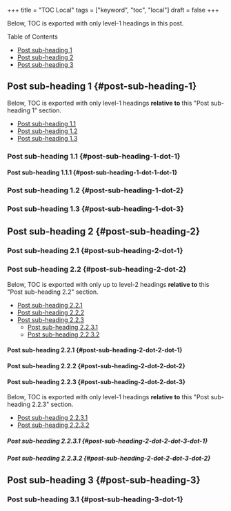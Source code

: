 +++
title = "TOC Local"
tags = ["keyword", "toc", "local"]
draft = false
+++

Below, TOC is exported with only level-1 headings in this post.

<div class="ox-hugo-toc toc">
<div></div>

<div class="heading">Table of Contents</div>

- [Post sub-heading 1](#post-sub-heading-1)
- [Post sub-heading 2](#post-sub-heading-2)
- [Post sub-heading 3](#post-sub-heading-3)

</div>
<!--endtoc-->


## Post sub-heading 1 {#post-sub-heading-1}

Below, TOC is exported with only level-1 headings **relative to** this
"Post sub-heading 1" section.

<div class="ox-hugo-toc toc local level-2">
<div></div>

- [Post sub-heading 1.1](#post-sub-heading-1-dot-1)
- [Post sub-heading 1.2](#post-sub-heading-1-dot-2)
- [Post sub-heading 1.3](#post-sub-heading-1-dot-3)

</div>
<!--endtoc-->


### Post sub-heading 1.1 {#post-sub-heading-1-dot-1}


#### Post sub-heading 1.1.1 {#post-sub-heading-1-dot-1-dot-1}


### Post sub-heading 1.2 {#post-sub-heading-1-dot-2}


### Post sub-heading 1.3 {#post-sub-heading-1-dot-3}


## Post sub-heading 2 {#post-sub-heading-2}


### Post sub-heading 2.1 {#post-sub-heading-2-dot-1}


### Post sub-heading 2.2 {#post-sub-heading-2-dot-2}

Below, TOC is exported with only up to level-2 headings **relative to**
this "Post sub-heading 2.2" section.

<div class="ox-hugo-toc toc local level-3">
<div></div>

- [Post sub-heading 2.2.1](#post-sub-heading-2-dot-2-dot-1)
- [Post sub-heading 2.2.2](#post-sub-heading-2-dot-2-dot-2)
- [Post sub-heading 2.2.3](#post-sub-heading-2-dot-2-dot-3)
    - [Post sub-heading 2.2.3.1](#post-sub-heading-2-dot-2-dot-3-dot-1)
    - [Post sub-heading 2.2.3.2](#post-sub-heading-2-dot-2-dot-3-dot-2)

</div>
<!--endtoc-->


#### Post sub-heading 2.2.1 {#post-sub-heading-2-dot-2-dot-1}


#### Post sub-heading 2.2.2 {#post-sub-heading-2-dot-2-dot-2}


#### Post sub-heading 2.2.3 {#post-sub-heading-2-dot-2-dot-3}

Below, TOC is exported with only level-1 headings **relative to** this
"Post sub-heading 2.2.3" section.

<div class="ox-hugo-toc toc local level-4">
<div></div>

- [Post sub-heading 2.2.3.1](#post-sub-heading-2-dot-2-dot-3-dot-1)
- [Post sub-heading 2.2.3.2](#post-sub-heading-2-dot-2-dot-3-dot-2)

</div>
<!--endtoc-->


##### Post sub-heading 2.2.3.1 {#post-sub-heading-2-dot-2-dot-3-dot-1}


##### Post sub-heading 2.2.3.2 {#post-sub-heading-2-dot-2-dot-3-dot-2}


## Post sub-heading 3 {#post-sub-heading-3}


### Post sub-heading 3.1 {#post-sub-heading-3-dot-1}
